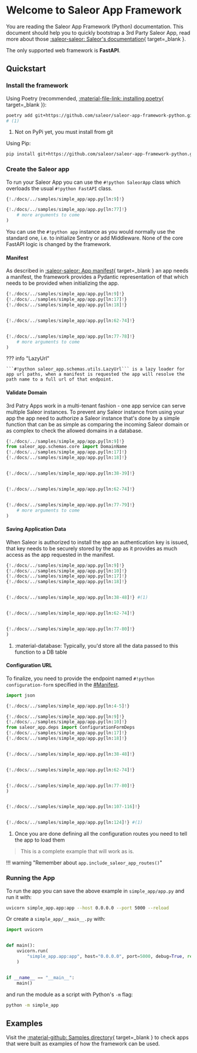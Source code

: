 # Welcome to Saleor App Framework 

You are reading the Saleor App Framework (Python) documentation. This document should help you to quickly bootstrap a 3rd Party Saleor App, read more about those [:saleor-saleor: Saleor's documentation](https://docs.saleor.io/docs/3.0/developer/extending/apps/key-concepts){ target=_blank }.

The only supported web framework is **FastAPI**.

## Quickstart

### Install the framework

Using Poetry (recommended, [:material-file-link: installing poetry](https://python-poetry.org/docs/#installation){ target=_blank }):

```bash
poetry add git+https://github.com/saleor/saleor-app-framework-python.git@main
# (1)
```

1. Not on PyPi yet, you must install from git
   
Using Pip:

```bash
pip install git+https://github.com/saleor/saleor-app-framework-python.git@main 
```

### Create the Saleor app

To run your Saleor App you can use the ```#!python SaleorApp``` class which overloads the usual ```#!python FastAPI``` class.

```python linenums="1"
{!./docs/../samples/simple_app/app.py[ln:9]!}

{!./docs/../samples/simple_app/app.py[ln:77]!}
    # more arguments to come
)
```

You can use the ```#!python app``` instance as you would normally use the standard one, i.e. to initialize Sentry or add Middleware. None of the core FastAPI logic is changed by the framework.

#### Manifest

As described in [:saleor-saleor: App manifest](https://docs.saleor.io/docs/3.0/developer/extending/apps/manifest){ target=_blank } an app needs a manifest, the framework provides a Pydantic representation of that which needs to be provided when initializing the app.

```python linenums="1" hl_lines="2-3 6-18 22"
{!./docs/../samples/simple_app/app.py[ln:9]!}
{!./docs/../samples/simple_app/app.py[ln:17]!}
{!./docs/../samples/simple_app/app.py[ln:18]!}


{!./docs/../samples/simple_app/app.py[ln:62-74]!}


{!./docs/../samples/simple_app/app.py[ln:77-78]!}
    # more arguments to come
)
```

??? info "LazyUrl"

    ```#!python saleor_app.schemas.utils.LazyUrl``` is a lazy loader for app url paths, when a manifest is requested the app will resolve the path name to a full url of that endpoint.

#### Validate Domain

3rd Patry Apps work in a multi-tenant fashion - one app service can serve multiple Saleor instances. To prevent any Saleor instance from using your app the app need to authorize a Saleor instance that's done by a simple function that can be as simple as comparing the incoming Saleor domain or as complex to check the allowed domains in a database.

```python linenums="1" hl_lines="2 7-8 28"
{!./docs/../samples/simple_app/app.py[ln:9]!}
from saleor_app.schemas.core import DomainName
{!./docs/../samples/simple_app/app.py[ln:17]!}
{!./docs/../samples/simple_app/app.py[ln:18]!}


{!./docs/../samples/simple_app/app.py[ln:38-39]!}


{!./docs/../samples/simple_app/app.py[ln:62-74]!}


{!./docs/../samples/simple_app/app.py[ln:77-79]!}
    # more arguments to come
)
```


#### Saving Application Data

When Saleor is authorized to install the app an authentication key is issued, that key needs to be securely stored by the app as it provides as much access as the app requested in the manifest.

```python linenums="1" hl_lines="2 11-17 38"
{!./docs/../samples/simple_app/app.py[ln:9]!}
{!./docs/../samples/simple_app/app.py[ln:10]!}
{!./docs/../samples/simple_app/app.py[ln:17]!}
{!./docs/../samples/simple_app/app.py[ln:18]!}


{!./docs/../samples/simple_app/app.py[ln:38-48]!} #(1)


{!./docs/../samples/simple_app/app.py[ln:62-74]!}


{!./docs/../samples/simple_app/app.py[ln:77-80]!}
)
```

1. :material-database: Typically, you'd store all the data passed to this function to a DB table


#### Configuration URL

To finalize, you need to provide the endpoint named ```#!python configuration-form``` specified in the [#Manifest](#manifest).

```python linenums="1" hl_lines="1 3-4 8 48-100"
import json

{!./docs/../samples/simple_app/app.py[ln:4-5]!}

{!./docs/../samples/simple_app/app.py[ln:9]!}
{!./docs/../samples/simple_app/app.py[ln:10]!}
from saleor_app.deps import ConfigurationFormDeps
{!./docs/../samples/simple_app/app.py[ln:17]!}
{!./docs/../samples/simple_app/app.py[ln:18]!}


{!./docs/../samples/simple_app/app.py[ln:38-48]!} 


{!./docs/../samples/simple_app/app.py[ln:62-74]!}


{!./docs/../samples/simple_app/app.py[ln:77-80]!}
)


{!./docs/../samples/simple_app/app.py[ln:107-116]!}


{!./docs/../samples/simple_app/app.py[ln:124]!} #(1)
```

1. Once you are done defining all the configuration routes you need to tell the app to load them

> This is a complete example that will work as is.

!!! warning "Remember about `app.include_saleor_app_routes()`"

### Running the App

To run the app you can save the above example in `simple_app/app.py` and run it with:

```bash
uvicorn simple_app.app:app --host 0.0.0.0 --port 5000 --reload
```

Or create a `simple_app/__main__.py` with:

```python linenums="1" 
import uvicorn


def main():
    uvicorn.run(
        "simple_app.app:app", host="0.0.0.0", port=5000, debug=True, reload=True
    )


if __name__ == "__main__":
    main()
```

and run the module as a script with Python's `-m` flag:

```bash
python -m simple_app
```

## Examples

Visit the [:material-github: Samples directory](https://github.com/saleor/saleor-app-framework-python/tree/main/samples){ target=_blank } to check apps that were built as examples of how the framework can be used.
